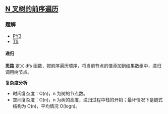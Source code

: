 ## [N 叉树的前序遍历](https://leetcode-cn.com/problems/n-ary-tree-preorder-traversal/)

### 题解
+ [PY3](../../py3/640/589.py)
+ [TS](../../ts/640/589.ts)

#### 递归
**思路**
定义 dfs 函数，按前序遍历顺序，将当前节点的值添加到结果数组中，递归调用树节点。

**复杂度分析**
+ 时间复杂度：O(n)，n 为树的节点数。
+ 空间复杂度：O(n)，n 为树的高度，递归过程中栈的开销；最坏情况下是链式结构为 O(n)，平均情况 O(logn)。  
